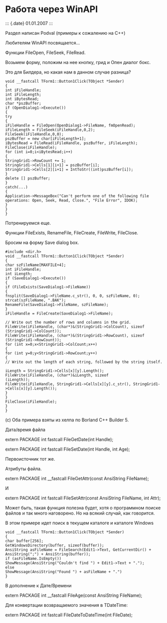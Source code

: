 Работа через WinAPI
===================

::: {.date}
01.01.2007
:::

Раздел написан Podval (примеры к сожалению на С++)

Любителям WinAPI посвящается\...

Функции FileOpen, FileSeek, FileRead.

Возьмем форму, положим на нее кнопку, грид и Опен диалог бокс.

Это для Билдера, но какая нам в данном случае разница?

    void __fastcall TForm1::Button1Click(TObject *Sender)
    {
    int iFileHandle;
    int iFileLength;
    int iBytesRead;
    char *pszBuffer;
    if (OpenDialog1->Execute())
    {
    try
    {
    iFileHandle = FileOpen(OpenDialog1->FileName, fmOpenRead);
    iFileLength = FileSeek(iFileHandle,0,2);
    FileSeek(iFileHandle,0,0);
    pszBuffer = new char[iFileLength+1];
    iBytesRead = FileRead(iFileHandle, pszBuffer, iFileLength);
    FileClose(iFileHandle);
    for (int i=0;i<iBytesRead;i++)
    {
    StringGrid1->RowCount += 1;
    StringGrid1->Cells[1][i+1] = pszBuffer[i];
    StringGrid1->Cells[2][i+1] = IntToStr((int)pszBuffer[i]);
    }
    delete [] pszBuffer;
    }
    catch(...)
    {
    Application->MessageBox("Can't perform one of the following file operations: Open, Seek, Read, Close.", "File Error", IDOK);
    }
    }
    }
     

Потренируемся еще.

Функции FileExists, RenameFile, FileCreate, FileWrite, FileClose.

Бросим на форму Save dialog box.

    #include <dir.h>
    void __fastcall TForm1::Button1Click(TObject *Sender)
    {
    char szFileName[MAXFILE+4];
    int iFileHandle;
    int iLength;
    if (SaveDialog1->Execute())
    {
    if (FileExists(SaveDialog1->FileName))
    {
    fnsplit(SaveDialog1->FileName.c_str(), 0, 0, szFileName, 0);
    strcat(szFileName, ".BAK");
    RenameFile(SaveDialog1->FileName, szFileName);
    }
    iFileHandle = FileCreate(SaveDialog1->FileName);
     
    // Write out the number of rows and columns in the grid.
    FileWrite(iFileHandle, (char*)&(StringGrid1->ColCount), sizeof
    (StringGrid1->ColCount));
    FileWrite(iFileHandle, (char*)&(StringGrid1->RowCount), sizeof
    (StringGrid1->RowCount));
    for (int x=0;x<StringGrid1->ColCount;x++)
    {
    for (int y=0;y<StringGrid1->RowCount;y++)
    {
    // Write out the length of each string, followed by the string itself.
     
    iLength = StringGrid1->Cells[x][y].Length();
    FileWrite(iFileHandle, (char*)&iLength, sizeof
    (iLength));
    FileWrite(iFileHandle, StringGrid1->Cells[x][y].c_str(), StringGrid1->Cells[x][y].Length());
    }
    }
    FileClose(iFileHandle);
    }
    }
     

(с) Оба примера взяты из хелпа по Borland C++ Builder 5.

Дата/время файла

extern PACKAGE int fastcall FileGetDate(int Handle);

extern PACKAGE int fastcall FileSetDate(int Handle, int Age);

Первоисточник тот же.

Атрибуты файла.

extern PACKAGE int \_\_fastcall FileGetAttr(const AnsiString FileName);

И

extern PACKAGE int fastcall FileSetAttr(const AnsiString FileName, int
Attr);

Может быть, такая функция полезна будет, хотя о программном поиске
файлов и так много наговорено. Но на всякий случай, как говорится.

В этом примере идет поиск в текущем каталоге и каталоге Windows

    void __fastcall TForm1::Button1Click(TObject *Sender)
    {
    char buffer[256];
    GetWindowsDirectory(buffer, sizeof(buffer));
    AnsiString asFileName = FileSearch(Edit1->Text, GetCurrentDir() + AnsiString(";") + AnsiString(buffer));
    if (asFileName.IsEmpty())
    ShowMessage(AnsiString("Couldn't find ") + Edit1->Text + ".");
    else
    ShowMessage(AnsiString("Found ") + asFileName + ".")
    }

В дополнение к Дате/Времени

extern PACKAGE int \_\_fastcall FileAge(const AnsiString FileName);

Для конвертации возвращаемого значения в TDateTime:

extern PACKAGE int fastcall FileDateToDateTime(int FileDate);
